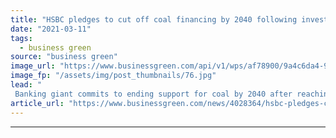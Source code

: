 ```yaml
---
title: "HSBC pledges to cut off coal financing by 2040 following investor pressure"
date: "2021-03-11"
tags: 
  - business green
source: "business green"
image_url: "https://www.businessgreen.com/api/v1/wps/af78900/9a4c6da4-9ad3-4b73-9377-68bc6d7e6364/9/hsbc-canary-wharf-10-185x114.jpg"
image_fp: "/assets/img/post_thumbnails/76.jpg"
lead: "
 Banking giant commits to ending support for coal by 2040 after reaching compromise with shareholders ..."
article_url: "https://www.businessgreen.com/news/4028364/hsbc-pledges-cut-coal-financing-2040-following-investor-pressure"
---
```


---
